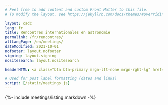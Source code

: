 ```yaml
---
# Feel free to add content and custom Front Matter to this file.
# To modify the layout, see https://jekyllrb.com/docs/themes/#overriding-theme-defaults

layout: cadc
lang: fr
title: Rencontres internationales en astronomie
permalink: /fr/rencontres/
altLangPage: /en/meetings/
dateModified: 2021-10-01
nofooter: layout.nofooter
signing: layout.signing
nositesearch: layout.nositesearch

headerHTML: <a class="btn btn-primary mrgn-lft-none mrgn-rght-lg" href="/en/meetings/submit-new/" aria-label="Left Align"><span class="glyphicon glyphicon-plus" aria-hidden="true"></span>&nbsp; Nouveau</a><a class="btn btn-default mrgn-lft-sm" href="https://www.cadc-ccda.hia-iha.nrc-cnrc.gc.ca/cadcbin/en/meetings/rss-meetings.py" aria-label="Left Align"><span class="glyphicon glyphicon-refresh" aria-hidden="true"></span>&nbsp; RSS</a><a href="webcal://www.cadc-ccda.hia-iha.nrc-cnrc.gc.ca/files/vault/dbohlender/CADC/astroMeetings.ics" class="btn btn-default mrgn-lft-sm" aria-label="Left Align"><span class="glyphicon glyphicon-calendar" aria-hidden="true"></span>&nbsp; iCal</a>

# Used for post label formatting (dates and links)
script: [/static/meetings.js]
---
```


{%- include meetings/listing.markdown -%}
